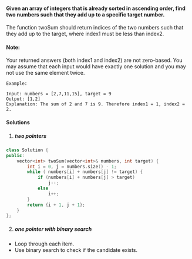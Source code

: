 #### Given an array of integers that is already sorted in ascending order, find two numbers such that they add up to a specific target number.

The function twoSum should return indices of the two numbers such that they add up to the target, where index1 must be less than index2.

#### Note:

Your returned answers (both index1 and index2) are not zero-based.
You may assume that each input would have exactly one solution and you may not use the same element twice.

```
Example:

Input: numbers = [2,7,11,15], target = 9
Output: [1,2]
Explanation: The sum of 2 and 7 is 9. Therefore index1 = 1, index2 = 2.
```

#### Solutions

1. ##### two pointers

```c++
class Solution {
public:
    vector<int> twoSum(vector<int>& numbers, int target) {
        int i = 0, j = numbers.size() - 1;
        while ( numbers[i] + numbers[j] != target) {
            if (numbers[i] + numbers[j] > target)
                j--;
            else
                i++;
        }
        return {i + 1, j + 1};
    }
};
```

2. ##### one pointer with binary search

- Loop through each item.
- Use binary search to check if the candidate exists.